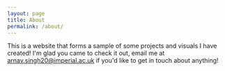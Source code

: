 ```yaml
---
layout: page
title: About
permalink: /about/
---
```


This is a website that forms a sample of some projects and visuals I have created!
I'm glad you came to check it out, email me at [arnav.singh20@imperial.ac.uk](arnav.singh20@imperial.ac.uk) if you'd like to get in touch about anything!
